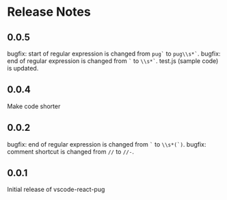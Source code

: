 # Release Notes

## 0.0.5

bugfix: start of regular expression is changed from `` pug` `` to `` pug\\s*` ``.
bugfix: end of regular expression is changed from `` ` `` to `` \\s*` ``.
test.js (sample code) is updated.

## 0.0.4

Make code shorter

## 0.0.2

bugfix: end of regular expression is changed from `` ` `` to ``\\s*(`)``.
bugfix: comment shortcut is changed from `//` to `//-`. 

## 0.0.1

Initial release of vscode-react-pug
